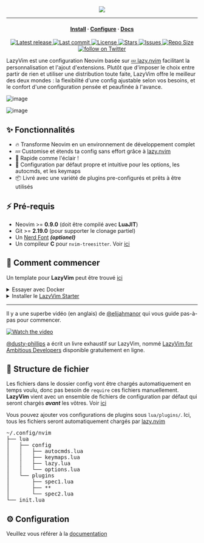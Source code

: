 <div align="center">
  <img src="https://user-images.githubusercontent.com/292349/213446185-2db63fd5-8c84-459c-9f04-e286382d6e80.png">
</div>

<hr>

<h4 align="center">
  <a href="https://lazyvim.github.io/installation">Install</a>
  ·
  <a href="https://lazyvim.github.io/configuration">Configure</a>
  ·
  <a href="https://lazyvim.github.io">Docs</a>
</h4>

<div align="center"><p>
    <a href="https://github.com/LazyVim/LazyVim/releases/latest">
      <img alt="Latest release" src="https://img.shields.io/github/v/release/LazyVim/LazyVim?style=for-the-badge&logo=starship&color=C9CBFF&logoColor=D9E0EE&labelColor=302D41&include_prerelease&sort=semver" />
    </a>
    <a href="https://github.com/LazyVim/LazyVim/pulse">
      <img alt="Last commit" src="https://img.shields.io/github/last-commit/LazyVim/LazyVim?style=for-the-badge&logo=starship&color=8bd5ca&logoColor=D9E0EE&labelColor=302D41"/>
    </a>
    <a href="https://github.com/LazyVim/LazyVim/blob/main/LICENSE">
      <img alt="License" src="https://img.shields.io/github/license/LazyVim/LazyVim?style=for-the-badge&logo=starship&color=ee999f&logoColor=D9E0EE&labelColor=302D41" />
    </a>
    <a href="https://github.com/LazyVim/LazyVim/stargazers">
      <img alt="Stars" src="https://img.shields.io/github/stars/LazyVim/LazyVim?style=for-the-badge&logo=starship&color=c69ff5&logoColor=D9E0EE&labelColor=302D41" />
    </a>
    <a href="https://github.com/LazyVim/LazyVim/issues">
      <img alt="Issues" src="https://img.shields.io/github/issues/LazyVim/LazyVim?style=for-the-badge&logo=bilibili&color=F5E0DC&logoColor=D9E0EE&labelColor=302D41" />
    </a>
    <a href="https://github.com/LazyVim/LazyVim">
      <img alt="Repo Size" src="https://img.shields.io/github/repo-size/LazyVim/LazyVim?color=%23DDB6F2&label=SIZE&logo=codesandbox&style=for-the-badge&logoColor=D9E0EE&labelColor=302D41" />
    </a>
    <a href="https://twitter.com/intent/follow?screen_name=folke">
      <img alt="follow on Twitter" src="https://img.shields.io/twitter/follow/folke?style=for-the-badge&logo=twitter&color=8aadf3&logoColor=D9E0EE&labelColor=302D41" />
    </a>
</div>

LazyVim est une configuration Neovim basée sur [💤 lazy.nvim](https://github.com/folke/lazy.nvim)
facilitant la personnalisation et l'ajout d'extensions.
Plutôt que d'imposer le choix entre partir de rien et utiliser
une distribution toute faite, LazyVim offre le meilleur des deux mondes
: la flexibilité d'une config ajustable selon vos besoins, et le confort
d'une configuration pensée et peaufinée à l'avance.

![image](https://user-images.githubusercontent.com/292349/211285846-0b7bb3bf-0462-4029-b64c-4ee1d037fc1c.png)

![image](https://user-images.githubusercontent.com/292349/213447056-92290767-ea16-430c-8727-ce994c93e9cc.png)

## ✨ Fonctionnalités

- 🔥 Transforme Neovim en un environnement de développement complet
- 💤 Customise et étends ta config sans effort grâce à [lazy.nvim](https://github.com/folke/lazy.nvim)
- 🚀 Rapide comme l'éclair !
- 🧹 Configuration par défaut propre et intuitive pour les options, les autocmds, et les keymaps 
- 📦 Livré avec une variété de plugins pre-configurés et prêts à être utilisés

## ⚡️ Pré-requis

- Neovim >= **0.9.0** (doit être compilé avec **LuaJIT**)
- Git >= **2.19.0** (pour supporter le clonage partiel)
- Un [Nerd Font](https://www.nerdfonts.com/) **_(optionel)_**
- Un compileur **C** pour `nvim-treesitter`. Voir [ici](https://github.com/nvim-treesitter/nvim-treesitter#requirements)

## 🚀 Comment commencer

Un template pour **LazyVim** peut être trouvé [ici](https://github.com/LazyVim/starter)

<details><summary>Essayer avec Docker</summary>

```sh
docker run -w /root -it --rm alpine:edge sh -uelic '
  apk add git lazygit fzf curl neovim ripgrep alpine-sdk --update
  git clone https://github.com/LazyVim/starter ~/.config/nvim
  cd ~/.config/nvim
  nvim
'
```

</details>

<details><summary>Installer le <a href="https://github.com/LazyVim/starter">LazyVim Starter</a></summary>

- Sauvegardez votre configuration Neovim :

  ```sh
  mv ~/.config/nvim ~/.config/nvim.bak
  mv ~/.local/share/nvim ~/.local/share/nvim.bak
  ```

- Clonez le starter

  ```sh
  git clone https://github.com/LazyVim/starter ~/.config/nvim
  ```

- Supprimez le dossier `.git`, afin que vous puissiez l'ajouter à votre repo plus tard

  ```sh
  rm -rf ~/.config/nvim/.git
  ```

- Lancez Neovim !

  ```sh
  nvim
  ```

  Consultez les commentaires dans les fichiers pour savoir comment personnaliser **LazyVim**.

</details>

---

Il y a une superbe vidéo (en anglais) de [@elijahmanor](https://github.com/elijahmanor)
qui vous guide pas-à-pas pour commencer.

[![Watch the video](https://img.youtube.com/vi/N93cTbtLCIM/hqdefault.jpg)](https://www.youtube.com/watch?v=N93cTbtLCIM)

[@dusty-phillips](https://github.com/dusty-phillips) a écrit un livre exhaustif
sur LazyVim, nommé [LazyVim for Ambitious Developers](https://lazyvim-ambitious-devs.phillips.codes)
disponible gratuitement en ligne.

## 📂 Structure de fichier

Les fichiers dans le dossier config vont être chargés automatiquement en temps voulu,
donc pas besoin de `require` ces fichiers manuellement.
**LazyVim** vient avec un ensemble de fichiers de configuration par défaut qui seront chargés
**_avant_** les vôtres. Voir [ici](https://github.com/LazyVim/LazyVim/tree/main/lua/lazyvim/config)

Vous pouvez ajouter vos configurations de plugins sous `lua/plugins/`.
Ici, tous les fichiers seront automatiquement chargés par [lazy.nvim](https://github.com/folke/lazy.nvim)

<pre>
~/.config/nvim
├── lua
│   ├── config
│   │   ├── autocmds.lua
│   │   ├── keymaps.lua
│   │   ├── lazy.lua
│   │   └── options.lua
│   └── plugins
│       ├── spec1.lua
│       ├── **
│       └── spec2.lua
└── init.lua
</pre>

## ⚙️ Configuration

Veuillez vous référer à la [documentation](https://lazyvim.github.io)
